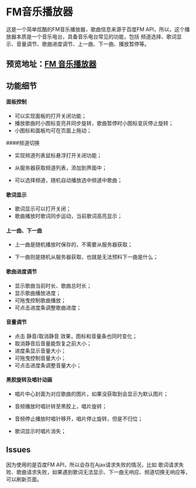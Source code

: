 # FM音乐播放器

这是一个简单炫酷的FM音乐播放器，歌曲信息来源于百度FM API，所以，这个播放器本质是一个音乐电台，具备音乐电台常见的功能，包括 频道选择、歌词显示、音量调节、歌曲进度调节、上一曲、下一曲、播放暂停等。

## 预览地址：[FM 音乐播放器](https://zhoupenghui0913.github.io/FM-music-player/index.html)


## 功能细节

#### 面板控制

- 可以实现面板的打开关闭功能；
- 播放歌曲时小图标变亮并同步旋转，歌曲暂停时小图标变灰停止旋转；
- 小图标和面板均可在页面上拖动；

####频道切换

- 实现频道列表鼠标悬浮打开关闭功能；


- 从服务器获取频道列表，添加到界面中；
- 可以选择频道，随机自动播放选中频道中歌曲；

#### 歌词显示

- 歌词显示可以打开关闭；
- 歌曲播放时歌词同步运动，当前歌词高亮显示；

#### 上一曲、下一曲

- 上一曲是随机播放时保存的，不需要从服务器获取；


- 下一曲则是随机从服务器获取，也就是无法预料下一曲是什么；


#### 歌曲进度调节

- 显示歌曲当前时长、歌曲总时长；
- 显示歌曲播放进度；
- 可拖曳控制歌曲播放；
- 可点击进度条调整歌曲进度；



#### 音量调节

- 点击 静音/取消静音 效果，图标和音量条也同时变化；
- 取消静音后音量能恢复之前大小；
- 进度条显示音量大小；
- 可拖曳控制音量大小；
- 可点击进度条调整音量大小；



#### 黑胶旋转及唱针动画

- 唱片中心封面为对应歌曲的图片，如果没获取到会显示为默认图片；


- 音频播放时唱针转至黑胶上，唱片旋转；
- 音频停止播放时唱针移开，唱片停止旋转，但是不归位；
- 歌词显示时唱片消失；


## Issues

因为使用的是百度FM API，所以会存在Ajax请求失败的情况，比如 歌词请求失败、歌曲请求失败，如果遇到歌词无法显示、下一曲无响应、频道切换无响应等，可以刷新页面。
